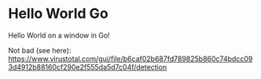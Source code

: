 # Hello World Go
Hello World on a window in Go!

Not bad (see here): https://www.virustotal.com/gui/file/b6caf02b687fd789825b860c74bdcc093d4912b88160cf290e2f555da5d7c04f/detection
